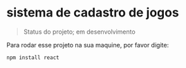 <h1>sistema de cadastro de jogos </h1>

> Status do projeto; em desenvolvimento 

Para rodar esse projeto na sua maquine, por favor digite:

```
npm install react
```
